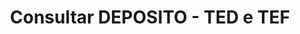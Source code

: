 ---
title: Consultar DEPOSITO - TED e TEF
api:
  file: readme-hml-corebank.json
  operationId: get_v1-operations-cash-in-agency-account-launchdate
hidden: false
---
